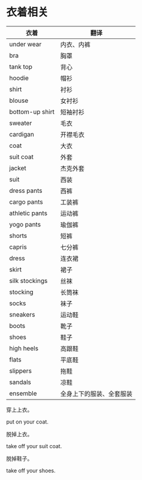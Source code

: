 # 衣着相关

|衣着|翻译|
|---|---|
|under wear|内衣、内裤|
|bra|胸罩|
|tank top|背心|
|hoodie|帽衫|
|shirt| 衬衫|
|blouse|女衬衫|
|bottom-up shirt|短袖衬衫|
|sweater|毛衣|
|cardigan|开襟毛衣|
|coat| 大衣|
|suit coat| 外套|
|jacket|杰克外套|
|suit| 西装|
|dress pants|西裤|
|cargo pants|工装裤|
|athletic pants|运动裤|
|yogo pants|瑜伽裤|
|shorts|短裤|
|capris|七分裤|
|dress| 连衣裙|
|skirt| 裙子|
|silk stockings|丝袜|
|stocking|长筒袜|
|socks|袜子|
|sneakers|运动鞋|
|boots|靴子|
|shoes|鞋子|
|high heels|高跟鞋|
|flats|平底鞋|
|slippers|拖鞋|
|sandals|凉鞋|
|ensemble|全身上下的服装、全套服装|



穿上上衣。  

put on your coat.

脱掉上衣。  

take off your suit coat.

脱掉鞋子。  

take off your shoes.




